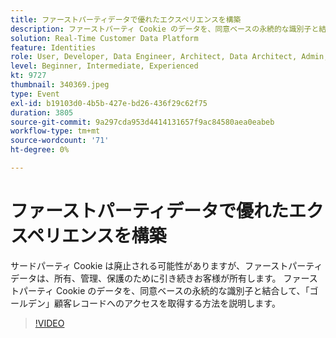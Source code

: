 ```yaml
---
title: ファーストパーティデータで優れたエクスペリエンスを構築
description: ファーストパーティ Cookie のデータを、同意ベースの永続的な識別子と結合して、ゴールデン顧客レコードへのアクセスを取得する方法を説明します。
solution: Real-Time Customer Data Platform
feature: Identities
role: User, Developer, Data Engineer, Architect, Data Architect, Admin, Leader
level: Beginner, Intermediate, Experienced
kt: 9727
thumbnail: 340369.jpeg
type: Event
exl-id: b19103d0-4b5b-427e-bd26-436f29c62f75
duration: 3805
source-git-commit: 9a297cda953d4414131657f9ac84580aea0eabeb
workflow-type: tm+mt
source-wordcount: '71'
ht-degree: 0%

---
```


# ファーストパーティデータで優れたエクスペリエンスを構築

サードパーティ Cookie は廃止される可能性がありますが、ファーストパーティデータは、所有、管理、保護のために引き続きお客様が所有します。 ファーストパーティ Cookie のデータを、同意ベースの永続的な識別子と結合して、「ゴールデン」顧客レコードへのアクセスを取得する方法を説明します。

>[!VIDEO](https://video.tv.adobe.com/v/340369/?quality=12&learn=on)
